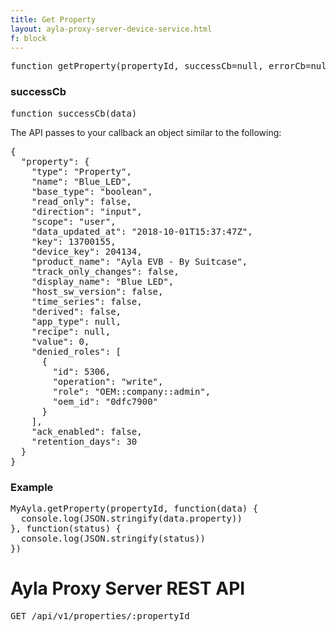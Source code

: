 ```yaml
---
title: Get Property
layout: ayla-proxy-server-device-service.html
f: block
---
```


<pre class="light">
function getProperty(propertyId, successCb=null, errorCb=null)
</pre>

### successCb

<pre class="light">function successCb(data)</pre>

The API passes to your callback an object similar to the following:

<pre class="light">
{
  "property": {
    "type": "Property",
    "name": "Blue_LED",
    "base_type": "boolean",
    "read_only": false,
    "direction": "input",
    "scope": "user",
    "data_updated_at": "2018-10-01T15:37:47Z",
    "key": 13700155,
    "device_key": 204134,
    "product_name": "Ayla EVB - By Suitcase",
    "track_only_changes": false,
    "display_name": "Blue LED",
    "host_sw_version": false,
    "time_series": false,
    "derived": false,
    "app_type": null,
    "recipe": null,
    "value": 0,
    "denied_roles": [
      {
        "id": 5306,
        "operation": "write",
        "role": "OEM::company::admin",
        "oem_id": "0dfc7900"
      }
    ],
    "ack_enabled": false,
    "retention_days": 30
  }
}
</pre>

### Example

<pre class="light">
MyAyla.getProperty(propertyId, function(data) {
  console.log(JSON.stringify(data.property))
}, function(status) {
  console.log(JSON.stringify(status))
})
</pre>

# Ayla Proxy Server REST API

<pre class="light">GET /api/v1/properties/:propertyId</pre>
